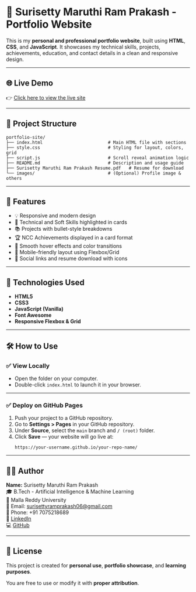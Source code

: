 # 💼 Surisetty Maruthi Ram Prakash - Portfolio Website

This is my **personal and professional portfolio website**, built using **HTML**, **CSS**, and **JavaScript**. It showcases my technical skills, projects, achievements, education, and contact details in a clean and responsive design.

---

## 🌐 Live Demo

👉 [Click here to view the live site](https://your-username.github.io/your-repo-name)

---

## 📁 Project Structure

```
portfolio-site/
├── index.html                         # Main HTML file with sections
├── style.css                          # Styling for layout, colors, grid
├── script.js                          # Scroll reveal animation logic
├── README.md                          # Description and usage guide
├── Surisetty Maruthi Ram Prakash Resume.pdf   # Resume for download
└── images/                            # (Optional) Profile image & others
```

---

## 📌 Features

- 💡 Responsive and modern design  
- 🧠 Technical and Soft Skills highlighted in cards  
- 📚 Projects with bullet-style breakdowns  
- 🏆 NCC Achievements displayed in a card format  
- 🎨 Smooth hover effects and color transitions  
- 📱 Mobile-friendly layout using Flexbox/Grid  
- 🔗 Social links and resume download with icons  

---

## 🚀 Technologies Used

- **HTML5**  
- **CSS3**  
- **JavaScript (Vanilla)**  
- **Font Awesome**  
- **Responsive Flexbox & Grid**

---

## 🛠 How to Use

### ✅ View Locally

- Open the folder on your computer.  
- Double-click `index.html` to launch it in your browser.

---

### ✅ Deploy on GitHub Pages

1. Push your project to a GitHub repository.  
2. Go to **Settings > Pages** in your GitHub repository.  
3. Under **Source**, select the `main` branch and `/ (root)` folder.  
4. Click **Save** — your website will go live at:  
   ```
   https://your-username.github.io/your-repo-name/
   ```

---

## 🙋‍♂️ Author

**Name:** Surisetty Maruthi Ram Prakash  
🎓 B.Tech - Artificial Intelligence & Machine Learning  
🏫 Malla Reddy University  
📧 Email: surisettyramprakash06@gmail.com  
📱 Phone: +91 7075218689  
🔗 [LinkedIn](https://www.linkedin.com/in/maruthi-ram-prakash-surisetty-912b14347/)  
💻 [GitHub](https://github.com/SurisettyMaruthiRamPrakash06)

---

## 📄 License

This project is created for **personal use**, **portfolio showcase**, and **learning purposes**.

You are free to use or modify it with **proper attribution**.
